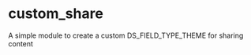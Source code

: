 custom_share
============

A simple module to create a custom DS_FIELD_TYPE_THEME for sharing content
